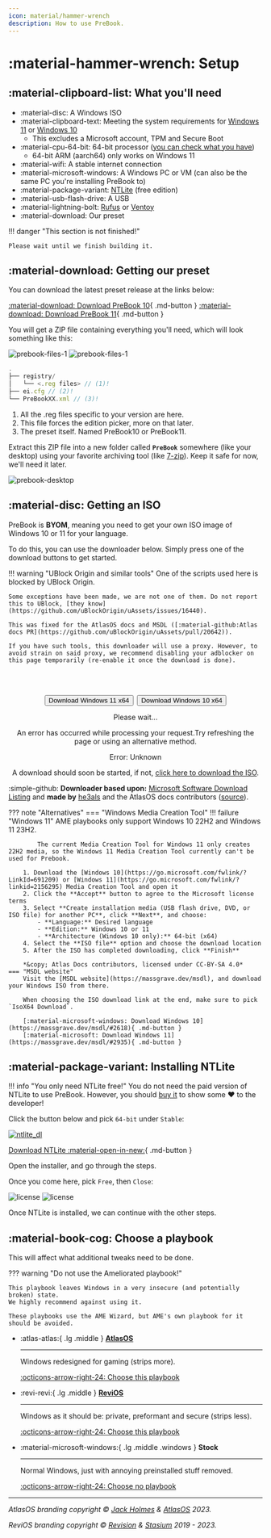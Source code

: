 ```yaml
---
icon: material/hammer-wrench
description: How to use PreBook.
---
```


# :material-hammer-wrench: Setup

## :material-clipboard-list: What you'll need

- :material-disc: A Windows ISO
- :material-clipboard-text: Meeting the system requirements for [Windows 11](https://www.microsoft.com/en-gb/windows/windows-11-specifications#table1) or [Windows 10](https://www.microsoft.com/en-gb/windows/windows-10-specifications#primaryR2)
    - This excludes a Microsoft account, TPM and Secure Boot
- :material-cpu-64-bit: 64-bit processor ([you can check what you have](https://support.microsoft.com/en-us/windows/which-version-of-windows-operating-system-am-i-running-628bec99-476a-2c13-5296-9dd081cdd808))
    - 64-bit ARM (aarch64) only works on Windows 11 <!-- Taken from AtlasOS docs, credit to all docs contributors -->
- :material-wifi: A stable internet connection
- :material-microsoft-windows: A Windows PC or VM (can also be the same PC you're installing PreBook to)
- :material-package-variant: [NTLite](https://ntlite.com) (free edition)
- :material-usb-flash-drive: A USB
- :material-lightning-bolt: [Rufus](https://rufus.ie "Bootable USB creator for Windows") or [Ventoy](https://www.ventoy.net "Multiple ISOs on one USB stick!")
- :material-download: Our preset

!!! danger "This section is not finished!"

    Please wait until we finish building it.

## :material-download: Getting our preset

You can download the latest preset release at the links below:

[:material-download: Download PreBook 10](https://github.com/Pre-Book/PreBook/releases/latest/download/PreBook10.zip){ .md-button } [:material-download: Download PreBook 11](https://github.com/Pre-Book/PreBook/releases/latest/download/PreBook11.zip){ .md-button }

You will get a ZIP file containing everything you'll need, which will look something like this:

![prebook-files-1](../assets/prebook-files-1.png#only-dark)
![prebook-files-1](../assets/prebook-files-1-light.png#only-light)

```js title="PreBookXX.zip"
.
├── registry/
│   └── <.reg files> // (1)!
├── ei.cfg // (2)!
└── PreBookXX.xml // (3)!
```

1.  All the .reg files specific to your version are here.
2.  This file forces the edition picker, more on that later.
3.  The preset itself. Named PreBook10 or PreBook11.

Extract this ZIP file into a new folder called **`PreBook`** somewhere (like your desktop) using your favorite archiving tool (like [7-zip](https://7-zip.org)). Keep it safe for now, we'll need it later.

![prebook-desktop](../assets/prebook-desktop.png)

## :material-disc: Getting an ISO

PreBook is **BYOM**, meaning you need to get your own ISO image of Windows 10 or 11 for your language.

To do this, you can use the downloader below. Simply press one of the download buttons to get started.

!!! warning "UBlock Origin and similar tools"
    One of the scripts used here is blocked by UBlock Origin. 
    
    Some exceptions have been made, we are not one of them. Do not report this to UBlock, [they know](https://github.com/uBlockOrigin/uAssets/issues/16440).

    This was fixed for the AtlasOS docs and MSDL ([:material-github:Atlas docs PR](https://github.com/uBlockOrigin/uAssets/pull/20642)). 
    
    If you have such tools, this downloader will use a proxy. However, to avoid strain on said proxy, we recommend disabling your adblocker on this page temporarily (re-enable it once the download is done).


<br><br>

<!--
    This is based upon the Microsoft Software Download Listing website by massgravel on GitHub.
-->
<!--
    The JavaScript file that is used with this is licensed under GNU Affero General Public License v3.0,
    in accordance with the original project. https://github.com/massgravel/msdl/blob/main/LICENSE
-->
<!--
    This was taken from the AtlasOS docs. See the JavaScript: https://raw.githubusercontent.com/Atlas-OS/docs/master/docs/javascripts/msdl.js
-->

<center class="centerMsdl">
<div class="msdl-button-container">
    <button class="msdl-button" style="margin-right: 2px" onclick="getWindows(2935);">Download Windows 11 x64</button>
    <button class="msdl-button" style="margin-left: 2px" onclick="getWindows(2618);">Download Windows 10 x64</button>
</div>

<div id="msdl-ms-content"></div>

<div id="msdl-please-wait">
    <p>Please wait...</p>
</div>

<div id="msdl-processing-error">
    <p>An error has occurred while processing your request.Try refreshing the page or using an alternative method.</p>
    <p id="msdl-error-code">Error: Unknown</p>
</div>

<div id="msdl-download">
    <p>A download should soon be started, if not, <a id="msdl-download-link" href="about:blank">click here to download the ISO</a>.</p>
</div>

<input id="msdl-session-id" type="hidden">
</center>

:simple-github: **Downloader based upon:** [Microsoft Software Download Listing](https://github.com/massgravel/msdl) and **made by** [he3als](https://he3als.xyz) and the AtlasOS docs contributors ([source](https://github.com/Atlas-OS/docs/blob/master/docs/javascripts/msdl.js)).




??? note "Alternatives"
    === "Windows Media Creation Tool"
        !!! failure "Windows 11"
            AME playbooks only support Windows 10 22H2 and Windows 11 23H2.

            The current Media Creation Tool for Windows 11 only creates 22H2 media, so the Windows 11 Media Creation Tool currently can't be used for Prebook.

        1. Download the [Windows 10](https://go.microsoft.com/fwlink/?LinkId=691209) or [Windows 11](https://go.microsoft.com/fwlink/?linkid=2156295) Media Creation Tool and open it
        2. Click the **Accept** button to agree to the Microsoft license terms
        3. Select **Create installation media (USB flash drive, DVD, or ISO file) for another PC**, click **Next**, and choose:
            - **Language:** Desired language
            - **Edition:** Windows 10 or 11
            - **Architecture (Windows 10 only):** 64-bit (x64)
        4. Select the **ISO file** option and choose the download location
        5. After the ISO has completed downloading, click **Finish**
        
        *&copy; Atlas Docs contributors, licensed under CC-BY-SA 4.0*
    === "MSDL website"
        Visit the [MSDL website](https://massgrave.dev/msdl), and download your Windows ISO from there.

        When choosing the ISO download link at the end, make sure to pick `IsoX64 Download`.

        [:material-microsoft-windows: Download Windows 10](https://massgrave.dev/msdl/#2618){ .md-button }
        [:material-microsoft: Download Windows 11](https://massgrave.dev/msdl/#2935){ .md-button }

## :material-package-variant: Installing NTLite

!!! info "You only need NTLite free!"
    You do not need the paid version of NTLite to use PreBook. However, you should [buy it](https://www.ntlite.com/shop/) to show some :heart: to the developer!

Click the button below and pick `64-bit` under `Stable`:

[![ntlite_dl](../assets/ntlite_dl.png)](https://www.ntlite.com/download/)



[Download NTLite :material-open-in-new:](https://www.ntlite.com/download/){ .md-button }



Open the installer, and go through the steps.

Once you come here, pick `Free`, then `Close`:

![license](../assets/license.png#only-dark)
![license](../assets/license-light.png#only-light)

Once NTLite is installed, we can continue with the other steps.

## :material-book-cog: Choose a playbook

This will affect what additional tweaks need to be done.

??? warning "Do not use the Ameliorated playbook!"

    This playbook leaves Windows in a very insecure (and potentially broken) state. 
    We highly recommend against using it.
    
    These playbooks use the AME Wizard, but AME's own playbook for it should be avoided.

<div class="grid cards" markdown>

-   :atlas-atlas:{ .lg .middle } [__AtlasOS__](https://atlasos.net)

    ---

    Windows redesigned for gaming (strips more).

    [:octicons-arrow-right-24: Choose this playbook](./playbooks/atlas.md)

-   :revi-revi:{ .lg .middle } [__ReviOS__](https://revi.cc)

    ---

    Windows as it should be: private, preformant and secure (strips less).

    [:octicons-arrow-right-24: Choose this playbook](./playbooks/revi.md)

-   :material-microsoft-windows:{ .lg .middle .windows } __Stock__

    ---

    Normal Windows, just with annoying preinstalled stuff removed.

    [:octicons-arrow-right-24: Choose no playbook](./playbooks/stock.md)

</div>

<!-- [:atlas-atlas: AtlasOS](playbooks/atlas.md){ .md-button } [:revi-revi: ReviOS](playbooks/revi.md){ .md-button } [:material-microsoft-windows:{ .windows } None (stock)](playbooks/stock.md){ .md-button } -->

-----

*AtlasOS branding copyright &copy; [Jack Holmes](https://jackholmes.zip) & [AtlasOS](https://atlasos.net) 2023.*  

*ReviOS branding copyright &copy; [Revision](https://revi.cc) & [Stasium](https://stasium.dev/) 2019 - 2023.*
